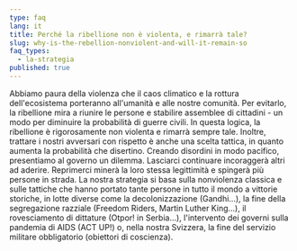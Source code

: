 ```yaml
---
type: faq
lang: it
title: Perché la ribellione non è violenta, e rimarrà tale?
slug: why-is-the-rebellion-nonviolent-and-will-it-remain-so
faq_types:
  - la-strategia
published: true
---
```

Abbiamo paura della violenza che il caos climatico e la rottura dell'ecosistema porteranno all'umanità e alle nostre comunità. Per evitarlo, la ribellione mira a riunire le persone e stabilire assemblee di cittadini - un modo per diminuire la probabilità di guerre civili. In questa logica, la ribellione è rigorosamente non violenta e rimarrà sempre tale. Inoltre, trattare i nostri avversari con rispetto è anche una scelta tattica, in quanto aumenta la probabilità che disertino. Creando disordini in modo pacifico, presentiamo al governo un dilemma. Lasciarci continuare incoraggerà altri ad aderire. Reprimerci minerà la loro stessa legittimità e spingerà più persone in strada. La nostra strategia si basa sulla nonviolenza classica e sulle tattiche che hanno portato tante persone in tutto il mondo a vittorie storiche, in lotte diverse come la decolonizzazione (Gandhi...), la fine della segregazione razziale (Freedom Riders, Martin Luther King...), il rovesciamento di dittature (Otpor! in Serbia...), l'intervento dei governi sulla pandemia di AIDS (ACT UP!) o, nella nostra Svizzera, la fine del servizio militare obbligatorio (obiettori di coscienza).
